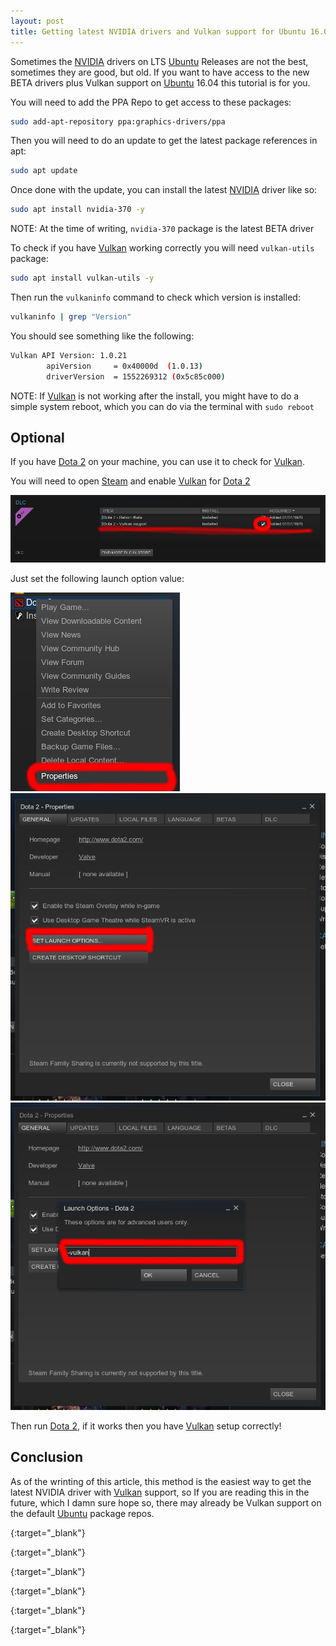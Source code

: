 ```yaml
---
layout: post
title: Getting latest NVIDIA drivers and Vulkan support for Ubuntu 16.04
---
```


Sometimes the [NVIDIA][nvidia] drivers on LTS [Ubuntu][ubuntu] Releases are not the best, sometimes they are good, but old. If you want to have access to the new BETA drivers plus Vulkan support on [Ubuntu][ubuntu] 16.04 this tutorial is for you.

You will need to add the PPA Repo to get access to these packages:

```bash
sudo add-apt-repository ppa:graphics-drivers/ppa
```

Then you will need to do an update to get the latest package references in apt:

```bash
sudo apt update
```

Once done with the update, you can install the latest [NVIDIA][nvidia] driver like so:

```bash
sudo apt install nvidia-370 -y
```

NOTE: At the time of writing, `nvidia-370` package is the latest BETA driver

To check if you have [Vulkan][vulkan] working correctly you will need `vulkan-utils` package:

```bash
sudo apt install vulkan-utils -y
```

Then run the `vulkaninfo` command to check which version is installed:

```bash
vulkaninfo | grep "Version"
```

You should see something like the following:

```bash
Vulkan API Version: 1.0.21
        apiVersion     = 0x40000d  (1.0.13)
        driverVersion  = 1552269312 (0x5c85c000)
```

NOTE: If [Vulkan][vulkan] is not working after the install, you might have to do a simple system reboot, which you can do via the terminal with `sudo reboot`

## Optional

If you have [Dota 2][dota2] on your machine, you can use it to check for [Vulkan][vulkan].

You will need to open [Steam][steam] and enable [Vulkan][vulkan] for [Dota 2][dota2]

![Screenshot](/public/img/vulkan_steam_dota2_01.png)

Just set the following launch option value:

![Screenshot](/public/img/vulkan_steam_dota2_02.png)
![Screenshot](/public/img/vulkan_steam_dota2_03.png)
![Screenshot](/public/img/vulkan_steam_dota2_04.png)

Then run [Dota 2][dota2], if it works then you have [Vulkan][vulkan] setup correctly!

## Conclusion

As of the wrinting of this article, this method is the easiest way to get the latest NVIDIA driver with [Vulkan][vulkan] support, so If you are reading this in the future, which I damn sure hope so, there may already be Vulkan support on the default [Ubuntu][ubuntu] package repos.

[ubuntu_ppa_graphics]: https://launchpad.net/~graphics-drivers/+archive/ubuntu/ppa
{:target="_blank"}

[ubuntu]: http://www.ubuntu.com/
{:target="_blank"}

[nvidia]: http://www.nvidia.com/
{:target="_blank"}

[steam]: http://store.steampowered.com/
{:target="_blank"}

[dota2]: http://blog.dota2.com/
{:target="_blank"}

[vulkan]: https://www.khronos.org/vulkan/
{:target="_blank"}
